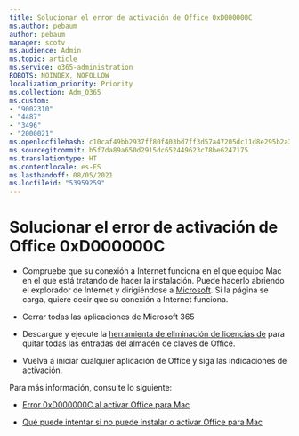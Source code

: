 ```yaml
---
title: Solucionar el error de activación de Office 0xD000000C
ms.author: pebaum
author: pebaum
manager: scotv
ms.audience: Admin
ms.topic: article
ms.service: o365-administration
ROBOTS: NOINDEX, NOFOLLOW
localization_priority: Priority
ms.collection: Adm_O365
ms.custom:
- "9002310"
- "4487"
- "3496"
- "2000021"
ms.openlocfilehash: c10caf49bb2937ff80f403bd7ff3d57a47205dc11d8e295b2a34ddacf0eacfad
ms.sourcegitcommit: b5f7da89a650d2915dc652449623c78be6247175
ms.translationtype: HT
ms.contentlocale: es-ES
ms.lasthandoff: 08/05/2021
ms.locfileid: "53959259"
---
```

# <a name="resolve-office-activation-error-0xd000000c"></a>Solucionar el error de activación de Office 0xD000000C

- Compruebe que su conexión a Internet funciona en el que equipo Mac en el que está tratando de hacer la instalación. Puede hacerlo abriendo el explorador de Internet y dirigiéndose a [Microsoft](https://www.microsoft.com). Si la página se carga, quiere decir que su conexión a Internet funciona.

- Cerrar todas las aplicaciones de Microsoft 365

- Descargue y ejecute la [herramienta de eliminación de licencias de](https://go.microsoft.com/fwlink/?linkid=849815) para quitar todas las entradas del almacén de claves de Office.

- Vuelva a iniciar cualquier aplicación de Office y siga las indicaciones de activación.

Para más información, consulte lo siguiente:

- [Error 0xD000000C al activar Office para Mac](https://support.office.com/article/error-0xd000000c-when-activating-office-for-mac-da865931-4658-4829-ba2d-8133390c6d25)

- [Qué puede intentar si no puede instalar o activar Office para Mac](https://support.office.com/article/what-to-try-if-you-can-t-install-or-activate-office-for-mac-5efba2b4-b1e6-4e5f-bf3c-6ab945d03dea)
